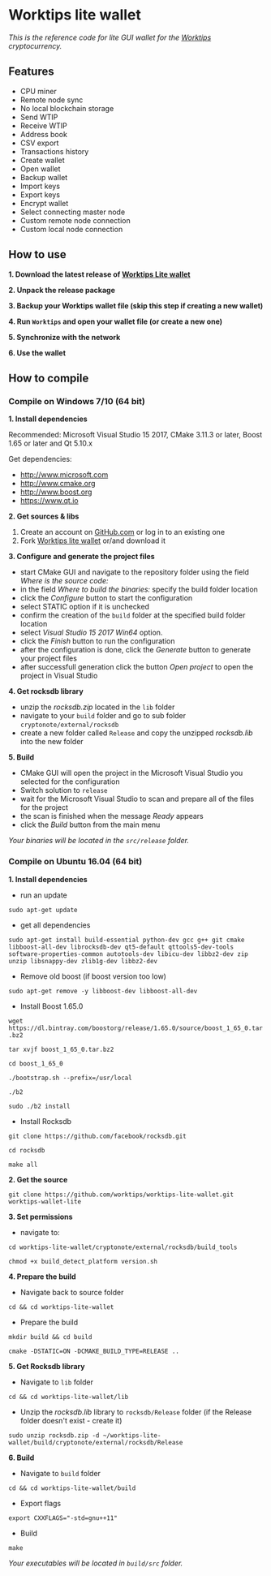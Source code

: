 # Worktips lite wallet

_This is the reference code for lite GUI wallet for the [Worktips](https://worktips.info) cryptocurrency._

## Features

- CPU miner
- Remote node sync
- No local blockchain storage
- Send WTIP
- Receive WTIP
- Address book
- CSV export
- Transactions history
- Create wallet
- Open wallet
- Backup wallet
- Import keys
- Export keys
- Encrypt wallet
- Select connecting master node
- Custom remote node connection
- Custom local node connection

## How to use

**1. Download the latest release of [Worktips Lite wallet](https://github.com/worktips/worktips-lite-wallet/releases/)**

**2. Unpack the release package**

**3. Backup your Worktips wallet file (skip this step if creating a new wallet)**

**4. Run `Worktips` and open your wallet file (or create a new one)**

**5. Synchronize with the network**

**6. Use the wallet**

## How to compile

### Compile on Windows 7/10 (64 bit)

**1. Install dependencies**

Recommended: Microsoft Visual Studio 15 2017, CMake 3.11.3 or later, Boost 1.65 or later and Qt 5.10.x

Get dependencies:
- http://www.microsoft.com
- http://www.cmake.org
- http://www.boost.org
- https://www.qt.io

**2. Get sources & libs**

1. Create an account on [GitHub.com](github.com) or log in to an existing one
2. Fork [Worktips lite wallet](https://github.com/worktips/worktips-lite-wallet.git) or/and download it

**3. Configure and generate the project files**

- start CMake GUI and navigate to the repository folder using the field _Where is the source code:_
- in the field _Where to build the binaries:_ specify the build folder location
- click the _Configure_ button to start the configuration
- select STATIC option if it is unchecked
- confirm the creation of the `build` folder at the specified build folder location
- select _Visual Studio 15 2017 Win64_ option.
- click the _Finish_ button to run the configuration
- after the configuration is done, click the _Generate_ button to generate your project files
- after successfull generation click the button _Open project_ to open the project in Visual Studio

**4. Get rocksdb library**

- unzip the _rocksdb.zip_ located in the `lib` folder
- navigate to your `build` folder and go to sub folder `cryptonote/external/rocksdb`
- create a new folder called `Release` and copy the unzipped  _rocksdb.lib_ into the new folder

**5. Build**

- CMake GUI will open the project in the Microsoft Visual Studio you selected for the configuration
- Switch solution to `release`
- wait for the Microsoft Visual Studio to scan and prepare all of the files for the project
- the scan is finished when the message _Ready_ appears
- click the _Build_ button from the main menu

_Your binaries will be located in the `src/release` folder._

### Compile on Ubuntu 16.04 (64 bit)

**1. Install dependencies**

- run an update

``
sudo apt-get update
``

- get all dependencies

``
sudo apt-get install build-essential python-dev gcc g++ git cmake libboost-all-dev librocksdb-dev qt5-default qttools5-dev-tools software-properties-common autotools-dev libicu-dev libbz2-dev zip unzip libsnappy-dev zlib1g-dev libbz2-dev
``

- Remove old boost (if boost version too low)

``
sudo apt-get remove -y libboost-dev libboost-all-dev
``

- Install Boost 1.65.0

``
wget https://dl.bintray.com/boostorg/release/1.65.0/source/boost_1_65_0.tar.bz2
``

``
tar xvjf boost_1_65_0.tar.bz2
``

``
cd boost_1_65_0
``

``
./bootstrap.sh --prefix=/usr/local
``

``
./b2
``

``
sudo ./b2 install
``

- Install Rocksdb

``
git clone https://github.com/facebook/rocksdb.git
``

``
cd rocksdb
``

``
make all
``

**2. Get the source**

``
git clone https://github.com/worktips/worktips-lite-wallet.git worktips-wallet-lite
``

**3. Set permissions**

- navigate to:

``
cd worktips-lite-wallet/cryptonote/external/rocksdb/build_tools
``

``
chmod +x build_detect_platform version.sh
``

**4. Prepare the build**

- Navigate back to source folder

``
cd && cd worktips-lite-wallet
``

- Prepare the build

``
mkdir build && cd build
``

``
cmake -DSTATIC=ON -DCMAKE_BUILD_TYPE=RELEASE ..
``

**5. Get Rocksdb library**

- Navigate to `lib` folder

``
cd && cd worktips-lite-wallet/lib
``

- Unzip the _rocksdb.lib_ library to `rocksdb/Release` folder (if the Release folder doesn't exist - create it)

``
sudo unzip rocksdb.zip -d ~/worktips-lite-wallet/build/cryptonote/external/rocksdb/Release
``

**6. Build**

- Navigate to `build` folder

``
cd && cd worktips-lite-wallet/build
``

- Export flags

``
export CXXFLAGS="-std=gnu++11"
``

- Build

``
make
``

_Your executables will be located in `build/src` folder._
